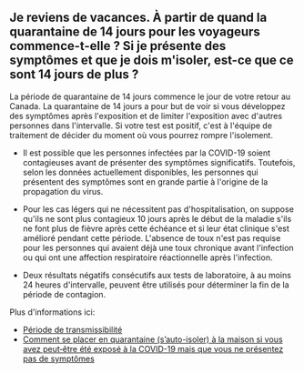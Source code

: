 ## Je reviens de vacances. À partir de quand la quarantaine de 14 jours pour les voyageurs commence-t-elle ? Si je présente des symptômes et que je dois m'isoler, est-ce que ce sont 14 jours de plus ?

La période de quarantaine de 14 jours commence le jour de votre retour au Canada. La quarantaine de 14 jours a pour but de voir si vous développez des symptômes après l'exposition et de limiter l'exposition avec d'autres personnes dans l'intervalle. Si votre test est positif, c'est à l'équipe de traitement de décider du moment où vous pourrez rompre l'isolement.

- Il est possible que les personnes infectées par la COVID-19 soient contagieuses avant de présenter des symptômes significatifs. Toutefois, selon les données actuellement disponibles, les personnes qui présentent des symptômes sont en grande partie à l'origine de la propagation du virus.

- Pour les cas légers qui ne nécessitent pas d'hospitalisation, on suppose qu'ils ne sont plus contagieux 10 jours après le début de la maladie s'ils ne font plus de fièvre après cette échéance et si leur état clinique s'est amélioré pendant cette période. L'absence de toux n'est pas requise pour les personnes qui avaient déjà une toux chronique avant l'infection ou qui ont une affection respiratoire réactionnelle après l'infection.

- Deux résultats négatifs consécutifs aux tests de laboratoire, à au moins 24 heures d'intervalle, peuvent être utilisés pour déterminer la fin de la période de contagion.

Plus d'informations ici:

- [Période de transmissibilité](https://www.canada.ca/fr/sante-publique/services/maladies/2019-nouveau-coronavirus/professionnels-sante/hypotheses.html#a4)
- [Comment se placer en quarantaine (s’auto-isoler) à la maison si vous avez peut‑être été exposé à la COVID-19 mais que vous ne présentez pas de symptômes](https://www.canada.ca/fr/sante-publique/services/publications/maladies-affections/maladie-coronavirus-covid-19-comment-auto-isoler-maison-contact-sans-symptomes.html)
